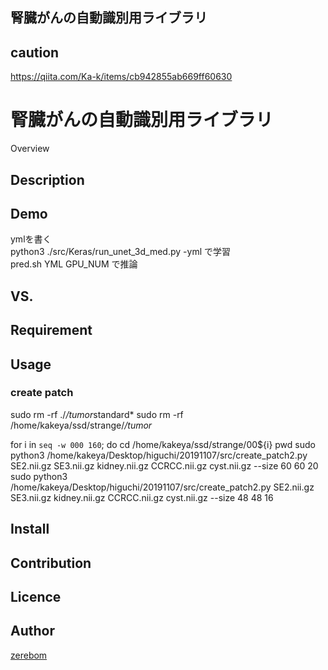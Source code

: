 ## 腎臓がんの自動識別用ライブラリ

## caution


https://qiita.com/Ka-k/items/cb942855ab669ff60630


腎臓がんの自動識別用ライブラリ
====

Overview

## Description

## Demo
ymlを書く  
python3 ./src/Keras/run_unet_3d_med.py -yml で学習  
pred.sh YML GPU_NUM で推論  


## VS. 

## Requirement

## Usage
### create patch
sudo rm -rf ./*/tumor*standard*
sudo rm -rf /home/kakeya/ssd/strange/*/tumor*

for i in `seq -w 000 160`; do
cd /home/kakeya/ssd/strange/00${i}
pwd
sudo python3 /home/kakeya/Desktop/higuchi/20191107/src/create_patch2.py SE2.nii.gz SE3.nii.gz kidney.nii.gz CCRCC.nii.gz cyst.nii.gz --size 60 60 20 
sudo python3 /home/kakeya/Desktop/higuchi/20191107/src/create_patch2.py SE2.nii.gz SE3.nii.gz kidney.nii.gz CCRCC.nii.gz cyst.nii.gz --size 48 48 16

## Install

## Contribution

## Licence


## Author

[zerebom](https://github.com/zerebom)
